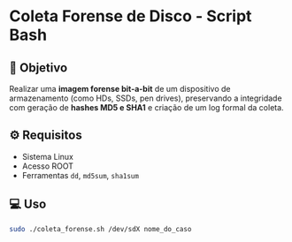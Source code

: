 # Coleta Forense de Disco - Script Bash

## 🔎 Objetivo

Realizar uma **imagem forense bit-a-bit** de um dispositivo de armazenamento (como HDs, SSDs, pen drives), preservando a integridade com geração de **hashes MD5 e SHA1** e criação de um log formal da coleta.

## ⚙️ Requisitos

- Sistema Linux
- Acesso ROOT
- Ferramentas `dd`, `md5sum`, `sha1sum`

## 💻 Uso

```bash
sudo ./coleta_forense.sh /dev/sdX nome_do_caso
